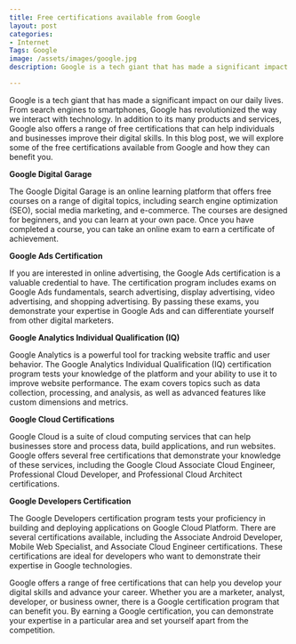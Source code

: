 ```yaml
---
title: Free certifications available from Google
layout: post
categories:
- Internet
Tags: Google
image: /assets/images/google.jpg
description: Google is a tech giant that has made a significant impact on our daily lives.

---
```


Google is a tech giant that has made a significant impact on our daily lives. From search engines to smartphones, Google has revolutionized the way we interact with technology. In addition to its many products and services, Google also offers a range of free certifications that can help individuals and businesses improve their digital skills. In this blog post, we will explore some of the free certifications available from Google and how they can benefit you.

**Google Digital Garage**

The Google Digital Garage is an online learning platform that offers free courses on a range of digital topics, including search engine optimization (SEO), social media marketing, and e-commerce. The courses are designed for beginners, and you can learn at your own pace. Once you have completed a course, you can take an online exam to earn a certificate of achievement.

**Google Ads Certification**

If you are interested in online advertising, the Google Ads certification is a valuable credential to have. The certification program includes exams on Google Ads fundamentals, search advertising, display advertising, video advertising, and shopping advertising. By passing these exams, you demonstrate your expertise in Google Ads and can differentiate yourself from other digital marketers.

**Google Analytics Individual Qualification (IQ)**

Google Analytics is a powerful tool for tracking website traffic and user behavior. The Google Analytics Individual Qualification (IQ) certification program tests your knowledge of the platform and your ability to use it to improve website performance. The exam covers topics such as data collection, processing, and analysis, as well as advanced features like custom dimensions and metrics.

**Google Cloud Certifications**

Google Cloud is a suite of cloud computing services that can help businesses store and process data, build applications, and run websites. Google offers several free certifications that demonstrate your knowledge of these services, including the Google Cloud Associate Cloud Engineer, Professional Cloud Developer, and Professional Cloud Architect certifications.

**Google Developers Certification**

The Google Developers certification program tests your proficiency in building and deploying applications on Google Cloud Platform. There are several certifications available, including the Associate Android Developer, Mobile Web Specialist, and Associate Cloud Engineer certifications. These certifications are ideal for developers who want to demonstrate their expertise in Google technologies.

Google offers a range of free certifications that can help you develop your digital skills and advance your career. Whether you are a marketer, analyst, developer, or business owner, there is a Google certification program that can benefit you. By earning a Google certification, you can demonstrate your expertise in a particular area and set yourself apart from the competition.
